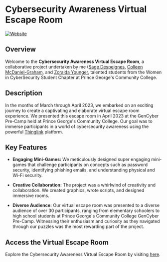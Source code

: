 # Cybersecurity Awareness Virtual Escape Room

[![Website](https://img.shields.io/website-up-down-green-red/https/saged0.github.io/Women-in-CyberSecurity-PGCC-Escape-Room.svg)](https://saged0.github.io/Women-in-CyberSecurity-PGCC-Escape-Room/)

## Overview

Welcome to the **Cybersecurity Awareness Virtual Escape Room**, a collaborative project undertaken by me ([Sage Despeignes](https://www.linkedin.com/in/sage-despeignes/), [Colleen McDaniel-Graham](https://www.linkedin.com/in/colleenmcdaniel-graham/), and [Zoraida Younger](https://www.linkedin.com/in/zy-msw/), talented students from the Women in CyberSecurity Student Chapter at Prince George's Community College.

## Description

In the months of March through April 2023, we embarked on an exciting journey to create a captivating and elaborate virtual escape room experience. We presented this escape room in April 2023 at the GenCyber Pre-Camp held at Prince George's Community College. Our goal was to immerse participants in a world of cybersecurity awareness using the powerful [Thinglink](https://www.thinglink.com/) platform.

## Key Features

- **Engaging Mini-Games:** We meticulously designed super engaging mini-games that challenge participants on concepts such as password security, identifying phishing emails, and understanding physical and Wi-Fi security.

- **Creative Collaboration:** The project was a whirlwind of creativity and collaboration. We created graphics, wrote scripts, and designed immersive rooms.

- **Diverse Audience:** Our virtual escape room was presented to a diverse audience of over 30 participants, ranging from elementary schoolers to high school students at Prince George's Community College GenCyber Pre-Camp. Witnessing their enthusiasm and curiosity as they navigated through our puzzles was the most rewarding part of the project.

## Access the Virtual Escape Room

Explore the Cybersecurity Awareness Virtual Escape Room by visiting [here](https://saged0.github.io/Women-in-CyberSecurity-PGCC-Escape-Room/).
